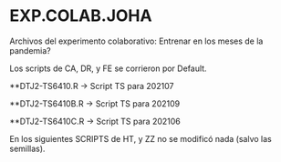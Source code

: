 # EXP.COLAB.JOHA
Archivos del experimento colaborativo: Entrenar en los meses de la pandemia?


Los scripts de CA, DR, y FE se corrieron por Default.

**DTJ2-TS6410.R → Script TS para 202107

**DTJ2-TS6410B.R → Script TS para 202109

**DTJ2-TS6410C.R → Script TS para 202106


En los siguientes SCRIPTS de HT, y ZZ no se modificó nada (salvo las semillas).

